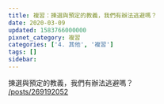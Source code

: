 ```yaml
---
title: 複習：揀選與預定的教義，我們有辦法逃避嗎？
date: 2020-03-09
updated: 1583766000000
pixnet_category: 複習
categories: ['4. 其他', '複習']
tags: []
sidebar: 
---
```


<p>揀選與預定的教義，我們有辦法逃避嗎？<br/>
<a href="/posts/269192052" target="_blank">/posts/269192052</a></p>
<p> </p>
